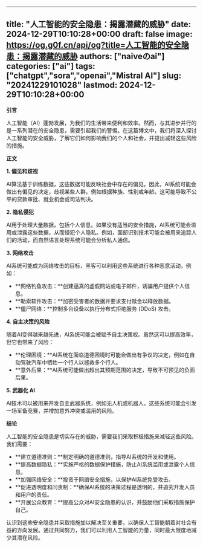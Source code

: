 
---
title: "人工智能的安全隐患：揭露潜藏的威胁"
date: 2024-12-29T10:10:28+00:00
draft: false
image: https://og.g0f.cn/api/og?title=人工智能的安全隐患：揭露潜藏的威胁
authors: ["naiveのai"]
categories: ["ai"]
tags: ["chatgpt","sora","openai","Mistral AI"]
slug: "20241229101028"
lastmod: 2024-12-29T10:10:28+00:00
---
**引言**

人工智能（AI）蓬勃发展，为我们的生活带来便利和效率。然而，与其进步并行的是一系列潜在的安全隐患，需要引起我们的警惕。在这篇博文中，我们将深入探讨人工智能的安全威胁，了解它们如何影响我们的个人和社会，并提出减轻这些风险的措施。

**正文**

**1. 偏见和歧视**

AI算法基于训练数据，这些数据可能反映社会中存在的偏见。因此，AI系统可能会做出有偏见的决定，歧视某些人群，例如根据种族、性别或年龄。这可能导致不公平的贷款审批、就业机会或司法判决。

**2. 隐私侵犯**

AI用于处理大量数据，包括个人信息。如果没有适当的安全措施，AI系统可能会滥用或泄露这些数据，从而侵犯个人隐私。例如，面部识别技术可能会被用来追踪人们的活动，而自然语言处理系统可能会分析私人通信。

**3. 网络攻击**

AI系统可能成为网络攻击的目标，黑客可以利用这些系统进行各种恶意活动，例如：

* **网络钓鱼攻击：**创建逼真的虚假网站或电子邮件，诱骗用户提供个人信息。
* **勒索软件攻击：**加密受害者的数据并要求支付赎金以释放数据。
* **僵尸网络：**控制多台设备以执行分布式拒绝服务 (DDoS) 攻击。

**4. 自主决策的风险**

随着AI变得越来越先进，AI系统可能会被赋予自主决策权。虽然这可以提高效率，但它也带来了风险：

* **伦理困境：**AI系统在面临道德困境时可能会做出有争议的决定，例如在自动驾驶汽车中牺牲一个行人以拯救多个行人。
* **意外后果：**AI系统可能做出超出其预期范围的决定，导致不可预见的负面后果。

**5. 武器化 AI**

AI技术可以被用来开发自主武器系统，例如无人机或机器人。这些系统可能会引发一场军备竞赛，并增加意外冲突或滥用的风险。

**结论**

人工智能的安全隐患是切实存在的威胁，需要我们采取积极措施来减轻这些风险。我们需要：

* **建立道德准则：**制定明确的道德准则，指导AI系统的开发和使用。
* **提高数据隐私：**实施严格的数据保护措施，防止AI系统滥用或泄露个人信息。
* **加强网络安全：**投资于网络安全措施，以保护AI系统免受攻击。
* **促进透明度和问责制：**确保AI系统的决策过程是透明的，并追究开发人员和用户的责任。
* **开展公众教育：**提高公众对AI安全隐患的认识，并鼓励他们采取措施保护自己。

认识到这些安全隐患并采取措施加以解决至关重要，以确保人工智能朝着对社会有益的方向发展。通过共同努力，我们可以利用人工智能的力量，同时最大限度地减少其潜在风险。